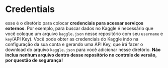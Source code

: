 # Credentials
esse é o diretório para colocar **credenciais para acessar serviços externos**. Por exemplo, para buscar dados no Kaggle é necessário que você coloque um arquivo `kaggle.json` nesse repositório com seu `username` e `key`(API Key). Você pode obter as credenciais do Kaggle indo na configuração da sua conta e gerando uma API Key, que irá fazer o download do arquivo `kaggle.json` para você adicionar nesse diretório. **Não inclua nenhum arquivo dentro desse repositório no controle de versão, por questão de segurança!** 